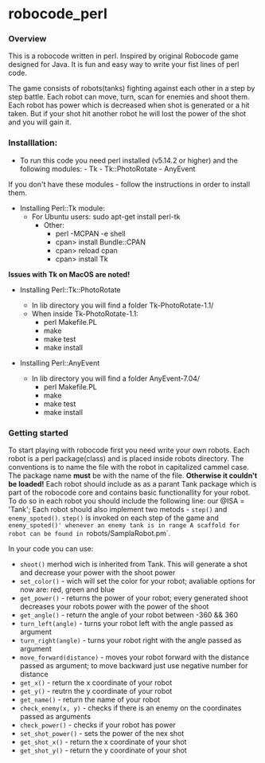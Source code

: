 # robocode_perl

### Overview

This is a robocode written in perl. Inspired by original Robocode game designed for Java.
It is fun and easy way to write your fist lines of perl code.

The game consists of robots(tanks) fighting against each other in a step by step battle. 
Each robot can move, turn, scan for enemies and shoot them. Each robot has power which is
decreased when shot is generated or a hit taken. But if your shot hit another robot he will
lost the power of the shot and you will gain it.

### Installlation:

- To run this code you need perl installed (v5.14.2 or higher) and the following modules:
		- Tk 
		- Tk::PhotoRotate
		- AnyEvent
	
If you don't have these modules - follow the instructions in order to install them.

- Installing Perl::Tk module:
  - For Ubuntu users: sudo apt-get install perl-tk
	- Other:
		- perl -MCPAN -e shell
		- cpan> install Bundle::CPAN
		- cpan> reload cpan
		- cpan> install Tk
 
 **Issues with Tk on MacOS are noted!**

- Installing Perl::Tk::PhotoRotate
	- In lib directory you will find a folder Tk-PhotoRotate-1.1/
	- When inside Tk-PhotoRotate-1.1:
		- perl Makefile.PL
		- make
		- make test
		- make install


- Installing Perl::AnyEvent
	- In lib directory you will find a folder AnyEvent-7.04/
		- perl Makefile.PL
		- make
		- make test
		- make install

### Getting started

To start playing with robocode first you need write your own robots. Each robot is a perl package(class)
and is placed inside robots directory. The conventions is to name the file with the robot in capitalized
cammel case. The package name **must** be with the name of the file. **Otherwise it couldn't be loaded!**
Each robot should include as as a parant Tank package which is part of the robocode core and contains basic
functionallity for your robot. To do so in each robot you should include the following line:
     our @ISA = 'Tank';
Each robot should also implement two metods - `step()` and `enemy_spoted()`.
`step()` is invoked on each step of the game and `enemy_spoted()' whenever an enemy tank is in range
A scaffold for robot can be found in `robots/SamplaRobot.pm`.

In your code you can use: 

- `shoot()` merhod wich is inherited from Tank. This will generate a shot and decrease
your power with the shoot power
- `set_color()` - wich will set the color for your robot; avaliable options for now are: red, green and blue
- `get_power()` - returns the power of your robot; every generated shoot decreases your robots power with the power of the shoot
- `get_angle()` - return the angle of your robot between -360 && 360
- `turn_left(angle)` - turns your robot left with the angle passed as argument
- `turn_right(angle)` - turns your robot right with the angle passed as argument
- `move_forward(distance)` - moves your robot forward with the distance passed as argument; to move backward just use negative number for distance
- `get_x()` - return the x coordinate of your robot
- `get_y()` - reutrn the y coordinate of your robot
- `get_name()` - return the name of your robot
- `check_enemy(x, y)` - checks if there is an enemy on the coordinates passed as arguments
- `check_power()` - checks if your robot has power
- `set_shot_power()` - sets the power of the nex shot
- `get_shot_x()` - return the x coordinate of your shot
- `get_shot_y()` - return the y coordinate of your shot
 

